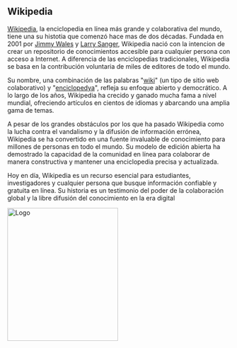 ## Wikipedia

[Wikipedia](https://www.wikipedia.org/ "Wikipedia"), la enciclopedia en línea más grande y colaborativa del mundo, tiene una su histotia que comenzó hace mas de dos décadas. Fundada en 2001 por [Jimmy Wales](https://es.wikipedia.org/wiki/Jimmy_Wales "Jimmy Wales") y [Larry Sanger](https://es.wikipedia.org/wiki/Larry_Sanger "Larry Sanger"), Wikipedia nació con la intencion de crear un repositorio de conocimientos accesible para cualquier persona con acceso a Internet. A diferencia de las enciclopedias tradicionales, Wikipedia se basa en la contribución voluntaria de miles de editores de todo el mundo.

Su nombre, una combinación de las palabras "[wiki](https://es.wikipedia.org/wiki/Wiki "wiki")" (un tipo de sitio web colaborativo) y "[enciclopedya](https://es.wikipedia.org/wiki/Enciclopedia "enciclopedya")", refleja su enfoque abierto y democrático. A lo largo de los años, Wikipedia ha crecido y ganado mucha fama a nivel mundial, ofreciendo artículos en cientos de idiomas y abarcando una amplia gama de temas.

A pesar de los grandes obstáculos por los que ha pasado Wikipedia como la lucha contra el vandalismo y la difusión de información errónea, Wikipedia se ha convertido en una fuente invaluable de conocimiento para millones de personas en todo el mundo. Su modelo de edición abierta ha demostrado la capacidad de la comunidad en línea para colaborar de manera constructiva y mantener una enciclopedia precisa y actualizada.

Hoy en día, Wikipedia es un recurso esencial para estudiantes, investigadores y cualquier persona que busque información confiable y gratuita en línea. Su historia es un testimonio del poder de la colaboración global y la libre difusión del conocimiento en la era digital

<img src="https://github.com/Pavlotesto/Wikipedia/blob/main/Captura%20de%20pantalla%202023-10-06%20163700.png" alt="Logo" width="250" height="300" />